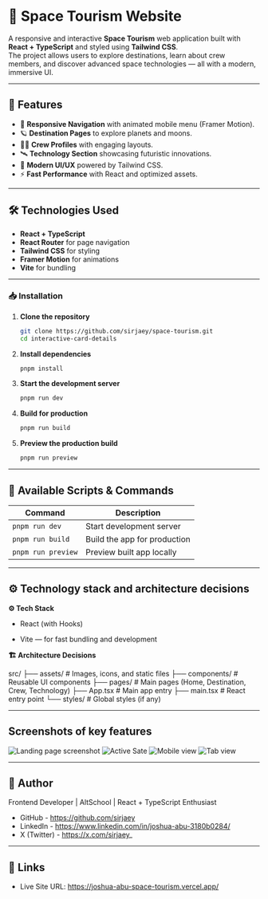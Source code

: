 # 🌌 Space Tourism Website

A responsive and interactive **Space Tourism** web application built with **React + TypeScript** and styled using **Tailwind CSS**.  
The project allows users to explore destinations, learn about crew members, and discover advanced space technologies — all with a modern, immersive UI.

---

## 📌 Features

- 🚀 **Responsive Navigation** with animated mobile menu (Framer Motion).
- 🪐 **Destination Pages** to explore planets and moons.
- 👨‍🚀 **Crew Profiles** with engaging layouts.
- 🛰 **Technology Section** showcasing futuristic innovations.
- 🎨 **Modern UI/UX** powered by Tailwind CSS.
- ⚡ **Fast Performance** with React and optimized assets.

---

## 🛠️ Technologies Used

- **React + TypeScript**
- **React Router** for page navigation
- **Tailwind CSS** for styling
- **Framer Motion** for animations
- **Vite** for bundling

---

### 📥 Installation

1. **Clone the repository**
   ```bash
   git clone https://github.com/sirjaey/space-tourism.git
   cd interactive-card-details
   ```
2. **Install dependencies**
   ```bash
   pnpm install
   ```
3. **Start the development server**
   ```bash
   pnpm run dev
   ```
4. **Build for production**
   ```bash
   pnpm run build
   ```
5. **Preview the production build**
   ```bash
   pnpm run preview
   ```

---

## 🧰 Available Scripts & Commands

| Command           | Description                  |
| ----------------- | ---------------------------- |
| `pnpm run dev`     | Start development server     |
| `pnpm run build`   | Build the app for production |
| `pnpm run preview` | Preview built app locally    |

---

## ⚙️ Technology stack and architecture decisions

**⚙️ Tech Stack**

- React (with Hooks)

- Vite — for fast bundling and development

**🏗️ Architecture Decisions**

src/
├── assets/ # Images, icons, and static files
├── components/ # Reusable UI components
├── pages/ # Main pages (Home, Destination, Crew, Technology)
├── App.tsx # Main app entry
├── main.tsx # React entry point
└── styles/ # Global styles (if any)

---

## Screenshots of key features

![Landing page screenshot](/screenshots/landing-page.png)
![Active Sate](/screenshots/active-state.png)
![Mobile view](/screenshots/mobile-view.png)
![Tab view](/screenshots/tab-view.png)

---

## 👤 Author

Frontend Developer | AltSchool | React + TypeScript Enthusiast

- GitHub - https://github.com/sirjaey
- LinkedIn - https://www.linkedin.com/in/joshua-abu-3180b0284/
- X (Twitter) - https://x.com/sirjaey_

---

## 🔗 Links

- Live Site URL: https://joshua-abu-space-tourism.vercel.app/
